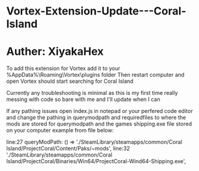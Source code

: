 # Vortex-Extension-Update---Coral-Island
# Auther: XiyakaHex

To add this extension for Vortex add it to your %AppData%\Roaming\Vortex\plugins folder
Then restart computer and open Vortex should start searching for Coral Island

Currently any troubleshooting is minimal as this is my first time really messing 
with code so bare with me and I'll update when I can

If any pathing issues open index.js in notepad or your perfered code editor and change the 
pathing in querymodpath and requiredfiles to where the mods are stored for querymodpath and the games shipping.exe file
stored on your computer example from file below:


line:27       queryModPath: () => './SteamLibrary/steamapps/common/Coral Island/ProjectCoral/Content/Paks/~mods',
line:32       './SteamLibrary/steamapps/common/Coral Island/ProjectCoral/Binaries/Win64/ProjectCoral-Wind64-Shipping.exe',

